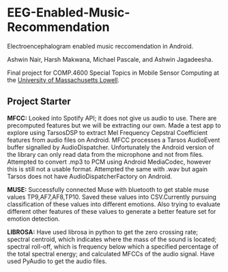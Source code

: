 # EEG-Enabled-Music-Recommendation
Electroencephalogram enabled music reccomendation in Android.

Ashwin Nair, Harsh Makwana, Michael Pascale, and Ashwin Jagadeesha.

Final project for COMP.4600 Special Topics in Mobile Sensor Computing at the [University of Massachusetts Lowell](cs.uml.edu).

## Project Starter

**MFCC:** Looked into Spotify API; it does not give us audio to use. There are precomputed features but we will be extracting our own. Made a test app to explore using TarsosDSP to extract Mel Frequency Cepstral Coefficient features from audio files on Android. MFCC processes a Tarsos AudioEvent buffer signalled by AudioDispatcher. Unfortunately the Android version of the library can only read data from the microphone and not from files. Attempted to convert .mp3 to PCM using Android MediaCodec, however this is still not a usable format. Attempted the same with .wav but again Tarsos does not have AudioDispatcherFactory on Android.

**MUSE:**
Successfully connected Muse with bluetooth to get stable muse values TP9,AF7,AF8,TP10. Saved these values into CSV.Currently pursuing classification of these values into different emotions. Also trying to evaluate different other features of these values to generate a better feature set for emotion detection.

**LIBROSA:**
Have used librosa in python to get the zero crossing rate; spectral centroid, which indicates where the mass of the sound is located; spectral roll-off, which is frequency below which a specified percentage of the total spectral energy; and calculated MFCCs of the audio signal. Have used PyAudio to get the audio files.
